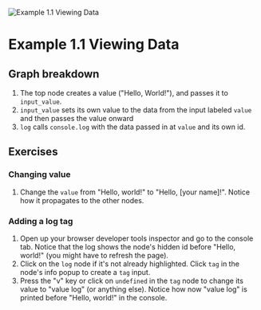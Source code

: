 ![Example 1.1 Viewing Data](https://gitlab.com/ulysses.codes/nodysseus/-/raw/main/docs/examples/images/1_1_graph.png "Example 1.1 Viewing Data")
# Example 1.1 Viewing Data

## Graph breakdown

1. The top node creates a value ("Hello, World!"), and passes it to `input_value`. 
2. `input_value` sets its own value to the data from the input labeled `value` and then passes the value onward
3. `log` calls `console.log` with the data passed in at `value` and its own id.

## Exercises

### Changing value

1. Change the `value` from "Hello, world!" to "Hello, [your name]!". Notice how it propagates to the other nodes.

### Adding a log tag

1. Open up your browser developer tools inspector and go to the console tab. Notice that the log shows the node's hidden id before "Hello, world!" (you might have to refresh the page).
2. Click on the `log` node if it's not already highlighted. Click `tag` in the node's info popup to create a `tag` input.
3. Press the "v" key or click on `undefined` in the `tag` node to change its value to "value log" (or anything else). Notice how now "value log" is printed before "Hello, world!" in the console.

